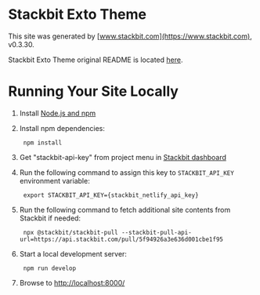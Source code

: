 # Stackbit Exto Theme

This site was generated by [www.stackbit.com](https://www.stackbit.com), v0.3.30.

Stackbit Exto Theme original README is located [here](./README.theme.md).

# Running Your Site Locally

1. Install [Node.js and npm](https://nodejs.org/en/)

1. Install npm dependencies:

        npm install

1. Get "stackbit-api-key" from project menu in [Stackbit dashboard](https://app.stackbit.com/dashboard)

1. Run the following command to assign this key to `STACKBIT_API_KEY` environment variable:

        export STACKBIT_API_KEY={stackbit_netlify_api_key}

1. Run the following command to fetch additional site contents from Stackbit if needed:

        npx @stackbit/stackbit-pull --stackbit-pull-api-url=https://api.stackbit.com/pull/5f94926a3e636d001cbe1f95

1. Start a local development server:

        npm run develop

1. Browse to [http://localhost:8000/](http://localhost:8000/)
